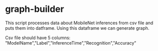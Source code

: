 # graph-builder

This script processes data about MobileNet inferences from csv file and puts them into datframe.
Using this dataframe we can generate graph.

Csv file should have 5 columns:
"ModelName","Label","InferenceTime","Recognition","Accuracy"
